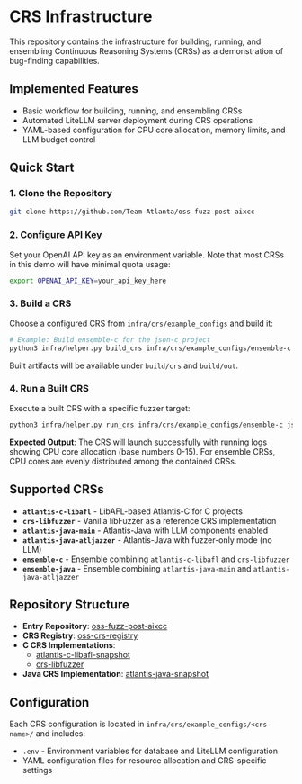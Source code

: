 # CRS Infrastructure

This repository contains the infrastructure for building, running, and ensembling Continuous Reasoning Systems (CRSs) as a demonstration of bug-finding capabilities.

## Implemented Features

- Basic workflow for building, running, and ensembling CRSs
- Automated LiteLLM server deployment during CRS operations
- YAML-based configuration for CPU core allocation, memory limits, and LLM budget control

## Quick Start

### 1. Clone the Repository

```bash
git clone https://github.com/Team-Atlanta/oss-fuzz-post-aixcc
```

### 2. Configure API Key

Set your OpenAI API key as an environment variable. Note that most CRSs in this demo will have minimal quota usage:

```bash
export OPENAI_API_KEY=your_api_key_here
```

### 3. Build a CRS

Choose a configured CRS from `infra/crs/example_configs` and build it:

```bash
# Example: Build ensemble-c for the json-c project
python3 infra/helper.py build_crs infra/crs/example_configs/ensemble-c json-c
```

Built artifacts will be available under `build/crs` and `build/out`.

### 4. Run a Built CRS

Execute a built CRS with a specific fuzzer target:

```bash
python3 infra/helper.py run_crs infra/crs/example_configs/ensemble-c json-c json_array_fuzzer
```

**Expected Output**: The CRS will launch successfully with running logs showing CPU core allocation (base numbers 0-15). For ensemble CRSs, CPU cores are evenly distributed among the contained CRSs.

## Supported CRSs

- **`atlantis-c-libafl`** - LibAFL-based Atlantis-C for C projects
- **`crs-libfuzzer`** - Vanilla libFuzzer as a reference CRS implementation
- **`atlantis-java-main`** - Atlantis-Java with LLM components enabled
- **`atlantis-java-atljazzer`** - Atlantis-Java with fuzzer-only mode (no LLM)
- **`ensemble-c`** - Ensemble combining `atlantis-c-libafl` and `crs-libfuzzer`
- **`ensemble-java`** - Ensemble combining `atlantis-java-main` and `atlantis-java-atljazzer`

## Repository Structure

- **Entry Repository**: [oss-fuzz-post-aixcc](https://github.com/Team-Atlanta/oss-fuzz-post-aixcc)
- **CRS Registry**: [oss-crs-registry](https://github.com/Team-Atlanta/oss-crs-registry)
- **C CRS Implementations**:
  - [atlantis-c-libafl-snapshot](https://github.com/Team-Atlanta/atlantis-c-libafl-snapshot)
  - [crs-libfuzzer](https://github.com/Team-Atlanta/crs-libfuzzer)
- **Java CRS Implementation**: [atlantis-java-snapshot](https://github.com/Team-Atlanta/atlantis-java-snapshot)

## Configuration

Each CRS configuration is located in `infra/crs/example_configs/<crs-name>/` and includes:
- `.env` - Environment variables for database and LiteLLM configuration
- YAML configuration files for resource allocation and CRS-specific settings
